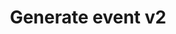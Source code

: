 ---
title: Generate event v2
excerpt: >-
  Sends any backend <a
  href="https://yespo.io/support/how-use-v1event-api-resource">events</a> from
  websites and mobile apps to our system. Secure for sensitive data.For sending
  frontend events, mobile apps should use <a
  href="https://yespo.io/support/sdk-mobile-apps">SDK</a>.The request example is
  available <a
  href="https://docs.yespo.io/reference/abandonedcart-event-example">at the
  link</a>.<ul><li><b>NOTE:</b> The maximum size of event data in the request
  body is <b>20 KB</b>.</li></ul>
api:
  file: yespo.json
  operationId: registerEvent_1
hidden: false
---